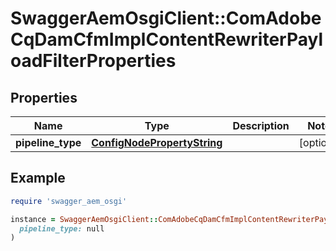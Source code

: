 # SwaggerAemOsgiClient::ComAdobeCqDamCfmImplContentRewriterPayloadFilterProperties

## Properties

| Name | Type | Description | Notes |
| ---- | ---- | ----------- | ----- |
| **pipeline_type** | [**ConfigNodePropertyString**](ConfigNodePropertyString.md) |  | [optional] |

## Example

```ruby
require 'swagger_aem_osgi'

instance = SwaggerAemOsgiClient::ComAdobeCqDamCfmImplContentRewriterPayloadFilterProperties.new(
  pipeline_type: null
)
```

